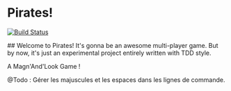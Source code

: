 # Pirates!

[![Build Status](https://travis-ci.org/fmagnan/pirates.png)](https://travis-ci.org/fmagnan/pirates)

## Welcome to Pirates!
It's gonna be an awesome multi-player game. But by now, it's just an experimental project entirely written with TDD style.

A Magn'And'Look Game !

@Todo : Gérer les majuscules et les espaces dans les lignes de commande.